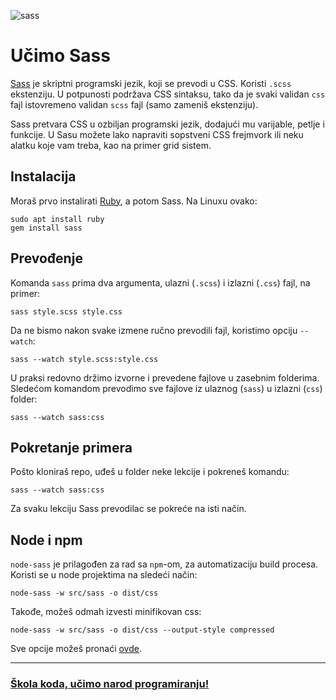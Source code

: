 ![sass](https://upload.wikimedia.org/wikipedia/commons/thumb/9/96/Sass_Logo_Color.svg/320px-Sass_Logo_Color.svg.png)

# Učimo Sass

[Sass](http://sass-lang.com/) je skriptni programski jezik, koji se prevodi u CSS. Koristi `.scss` ekstenziju. U potpunosti podržava CSS sintaksu, tako da je svaki validan `css` fajl istovremeno validan `scss` fajl (samo zameniš ekstenziju).

Sass pretvara CSS u ozbiljan programski jezik, dodajući mu varijable, petlje i funkcije. U Sasu možete lako napraviti sopstveni CSS frejmvork ili neku alatku koje vam treba, kao na primer grid sistem.

## Instalacija

Moraš prvo instalirati [Ruby](https://www.ruby-lang.org/en/), a potom Sass. Na Linuxu ovako:

```
sudo apt install ruby
gem install sass
```

## Prevođenje

Komanda `sass` prima dva argumenta, ulazni (`.scss`) i izlazni (`.css`) fajl, na primer:

```
sass style.scss style.css
```

Da ne bismo nakon svake izmene ručno prevodili fajl, koristimo opciju `--watch`:

```
sass --watch style.scss:style.css
```

U praksi redovno držimo izvorne i prevedene fajlove u zasebnim folderima. Sledećom komandom prevodimo sve fajlove iz ulaznog (`sass`) u izlazni (`css`) folder:

```
sass --watch sass:css
```

## Pokretanje primera

Pošto kloniraš repo, uđeš u folder neke lekcije i pokreneš komandu:

```
sass --watch sass:css
```

Za svaku lekciju Sass prevodilac se pokreće na isti način.

## Node i npm

`node-sass` je prilagođen za rad sa `npm`-om, za automatizaciju build procesa. Koristi se u node projektima na sledeći način:

```
node-sass -w src/sass -o dist/css
```

Takođe, možeš odmah izvesti minifikovan css:
```
node-sass -w src/sass -o dist/css --output-style compressed
```

Sve opcije možeš pronaći [ovde](https://github.com/sass/node-sass#command-line-interface).

---
### [Škola koda, učimo narod programiranju!](https://skolakoda.org/)
